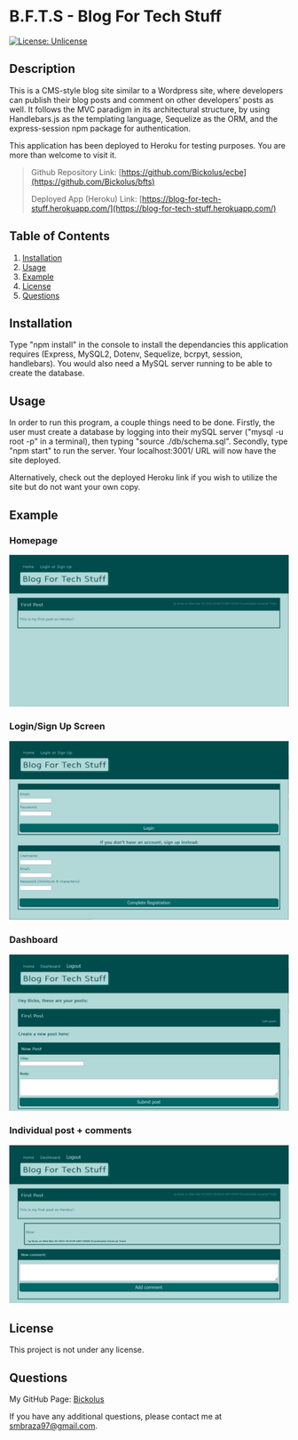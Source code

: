 # B.F.T.S - Blog For Tech Stuff

[![License: Unlicense](https://img.shields.io/badge/license-Unlicense-blue.svg)](http://unlicense.org/)

## Description

This is a CMS-style blog site similar to a Wordpress site, where developers can publish their blog posts and comment on other developers’ posts as well. It follows the MVC paradigm in its architectural structure, by using Handlebars.js as the templating language, Sequelize as the ORM, and the express-session npm package for authentication.

This application has been deployed to Heroku for testing purposes. You are more than welcome to visit it.

> Github Repository Link: [https://github.com/Bickolus/ecbe](https://github.com/Bickolus/bfts)
>
> Deployed App (Heroku) Link: [https://blog-for-tech-stuff.herokuapp.com/](https://blog-for-tech-stuff.herokuapp.com/)

## Table of Contents

1. [Installation](#installation)
2. [Usage](#usage)
3. [Example](#example)
4. [License](#license)
5. [Questions](#questions)

## Installation

Type "npm install" in the console to install the dependancies this application requires (Express, MySQL2, Dotenv, Sequelize, bcrpyt, session, handlebars). You would also need a MySQL server running to be able to create the database. 

## Usage

In order to run this program, a couple things need to be done. Firstly, the user must create a database by logging into their mySQL server ("mysql -u root -p" in a terminal), then typing "source ./db/schema.sql". Secondly, type "npm start" to run the server. Your localhost:3001/ URL will now have the site deployed.

Alternatively, check out the deployed Heroku link if you wish to utilize the site but do not want your own copy.

## Example

### Homepage
![1st screenshot of BFTS deployed](./images/bfts1.png)

### Login/Sign Up Screen
![2nd screenshot of BFTS deployed](./images/bfts2.png)

### Dashboard
![3rd screenshot of BFTS deployed](./images/bfts3.png)

### Individual post + comments
![4th screenshot of BFTS deployed](./images/bfts4.png)

## License

This project is not under any license.

## Questions

My GitHub Page: [Bickolus](https://github.com/Bickolus)

If you have any additional questions, please contact me at smbraza97@gmail.com.
